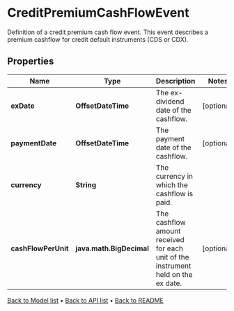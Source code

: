 

# CreditPremiumCashFlowEvent

Definition of a credit premium cash flow event. This event describes a premium cashflow for credit default instruments (CDS or CDX).

## Properties

| Name | Type | Description | Notes |
|------------ | ------------- | ------------- | -------------|
|**exDate** | **OffsetDateTime** | The ex-dividend date of the cashflow. |  [optional] |
|**paymentDate** | **OffsetDateTime** | The payment date of the cashflow. |  [optional] |
|**currency** | **String** | The currency in which the cashflow is paid. |  |
|**cashFlowPerUnit** | **java.math.BigDecimal** | The cashflow amount received for each unit of the instrument held on the ex date. |  [optional] |



[Back to Model list](../README.md#documentation-for-models) &#8226; [Back to API list](../README.md#documentation-for-api-endpoints) &#8226; [Back to README](../README.md)


